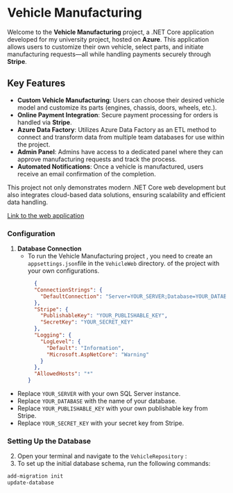 # Vehicle Manufacturing

Welcome to the **Vehicle Manufacturing** project, a .NET Core application developed for my university project, hosted on **Azure**. This application allows users to customize their own vehicle, select parts, and initiate manufacturing requests—all while handling payments securely through **Stripe**.

## Key Features

- **Custom Vehicle Manufacturing**: Users can choose their desired vehicle model and customize its parts (engines, chassis, doors, wheels, etc.).
- **Online Payment Integration**: Secure payment processing for orders is handled via **Stripe**.
- **Azure Data Factory**: Utilizes Azure Data Factory as an ETL method to connect and transform data from multiple team databases for use within the project.
- **Admin Panel**: Admins have access to a dedicated panel where they can approve manufacturing requests and track the process.
- **Automated Notifications**: Once a vehicle is manufactured, users receive an email confirmation of the completion.

This project not only demonstrates modern .NET Core web development but also integrates cloud-based data solutions, ensuring scalability and efficient data handling.

[Link to the web application](https://lastvehicle.azurewebsites.net/)
### Configuration
1. **Database Connection**
   - To run the Vehicle Manufacturing project , you need to create an `appsettings.json`file in the `VehicleWeb` directory. of the project with your own configurations.
     ```json
       {
       "ConnectionStrings": {
         "DefaultConnection": "Server=YOUR_SERVER;Database=YOUR_DATABASE;Trusted_Connection=True;TrustServerCertificate=True;"
       },
       "Stripe": {
         "PublishableKey": "YOUR_PUBLISHABLE_KEY",
         "SecretKey": "YOUR_SECRET_KEY"
       },
       "Logging": {
         "LogLevel": {
           "Default": "Information",
           "Microsoft.AspNetCore": "Warning"
         }
       },
       "AllowedHosts": "*"
     }
     ```
  - Replace `YOUR_SERVER` with your own SQL Server instance.
  - Replace `YOUR_DATABASE` with the name of your database.
  - Replace `YOUR_PUBLISHABLE_KEY` with your own publishable key from Stripe.
  - Replace `YOUR_SECRET_KEY` with your secret key from Stripe.

### Setting Up the Database
2. Open your terminal and navigate to the `VehicleRepository` :
3. To set up the initial database schema, run the following commands:
```bash
add-migration init
update-database
```

